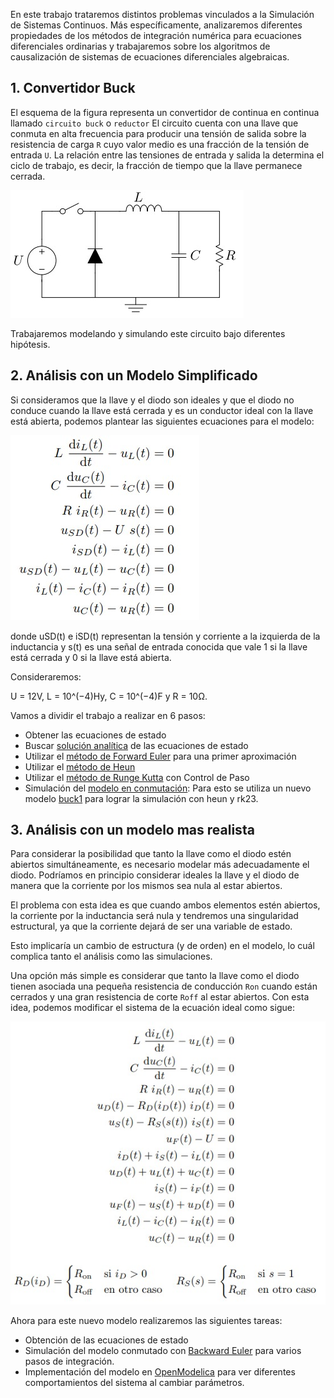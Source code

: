 En este trabajo trataremos distintos problemas vinculados a la Simulación de Sistemas Continuos. Más específicamente, analizaremos diferentes propiedades de los métodos de integración numérica
para ecuaciones diferenciales ordinarias y trabajaremos sobre los algoritmos de causalización de sistemas
de ecuaciones diferenciales algebraicas.

## 1. Convertidor Buck

El esquema de la figura representa un convertidor de continua en continua llamado `circuito buck` o `reductor`
El circuito cuenta con una llave que conmuta en alta frecuencia para producir una tensión de
salida sobre la resistencia de carga `R` cuyo valor medio es una fracción de la tensión de entrada `U`. La
relación entre las tensiones de entrada y salida la determina el ciclo de trabajo, es decir, la fracción de
tiempo que la llave permanece cerrada.

![circuito-buck](/Convertidor-Buck/images/circuito-buck.jpeg)

Trabajaremos modelando y simulando este circuito bajo diferentes hipótesis.

## 2. Análisis con un Modelo Simplificado

Si consideramos que la llave y el diodo son ideales y que el diodo no conduce cuando la llave está
cerrada y es un conductor ideal con la llave está abierta, podemos plantear las siguientes ecuaciones para
el modelo:

![Ecuaciones-modelo-ideal](/Convertidor-Buck/images/ecuaciones-ideal.jpeg)

donde uSD(t) e iSD(t) representan la tensión y corriente a la izquierda de la inductancia y s(t) es una
señal de entrada conocida que vale 1 si la llave está cerrada y 0 si la llave está abierta.

Consideraremos:

U = 12V, L = 10^(−4)Hy, C = 10^(−4)F y R = 10Ω.

Vamos a dividir el trabajo a realizar en 6 pasos:

- Obtener las ecuaciones de estado
- Buscar [solución analítica](/Convertidor-Buck/solucionAnalitica.m) de las ecuaciones de estado
- Utilizar el [método de Forward Euler](/Convertidor-Buck/p3SimuladoForwardEuler.m) para una primer aproximación
- Utilizar el [método de Heun](/Convertidor-Buck/p4SimuladoHeun.m)
- Utilizar el [método de Runge Kutta](/Convertidor-Buck/p5RKControlDePaso.m) con Control de Paso
- Simulación del [modelo en conmutación](/Convertidor-Buck/p6SimuladoModeloConmutado.m): Para esto se utiliza un nuevo modelo [buck1](./funciones/buck1.m) para lograr la simulación con heun y rk23.

## 3. Análisis con un modelo mas realista

Para considerar la posibilidad que tanto la llave como el diodo estén abiertos simultáneamente, es
necesario modelar más adecuadamente el diodo. Podríamos en principio considerar ideales la llave y el
diodo de manera que la corriente por los mismos sea nula al estar abiertos.

El problema con esta idea es que cuando ambos elementos estén abiertos, la corriente por la inductancia
será nula y tendremos una singularidad estructural, ya que la corriente dejará de ser una variable de estado.

Esto implicaría un cambio de estructura (y de orden) en el modelo, lo cuál complica tanto el análisis como
las simulaciones.

Una opción más simple es considerar que tanto la llave como el diodo tienen asociada una pequeña
resistencia de conducción `Ron` cuando están cerrados y una gran resistencia de corte `Roff` al estar abiertos.
Con esta idea, podemos modificar el sistema de la ecuación ideal como sigue:


![Ecuaciones-modelo-real](/Convertidor-Buck/images/ecuaciones-real.jpeg)

Ahora para este nuevo modelo realizaremos las siguientes tareas:

- Obtención de las ecuaciones de estado
- Simulación del modelo conmutado con [Backward Euler](/Convertidor-Buck/Soluciones/p8SimulacionModeloRealista5.m) para varios pasos de integración.
- Implementación del modelo en [OpenModelica](/Convertidor-Buck/buck2.mo) para ver diferentes comportamientos del sistema al cambiar parámetros.
